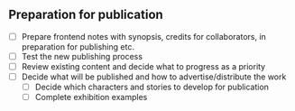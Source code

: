 
## Preparation for publication

- [ ] Prepare frontend notes with synopsis, credits for collaborators, in preparation for publishing etc.
- [ ] Test the new publishing process
- [ ] Review existing content and decide what to progress as a priority
- [ ] Decide what will be published and how to advertise/distribute the work
  - [ ] Decide which characters and stories to develop for publication
  - [ ] Complete exhibition examples
